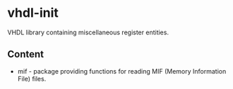 # vhdl-init

VHDL library containing miscellaneous register entities.

## Content

- mif - package providing functions for reading MIF (Memory Information File) files.
